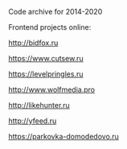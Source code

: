 Code archive for 2014-2020

Frontend projects online:

http://bidfox.ru

https://www.cutsew.ru

https://levelpringles.ru

http://www.wolfmedia.pro

http://likehunter.ru

http://yfeed.ru

https://parkovka-domodedovo.ru
